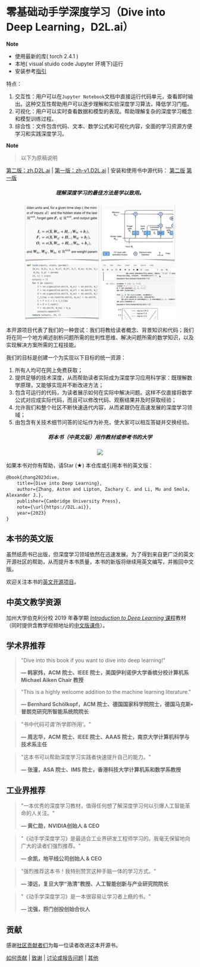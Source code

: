 # 零基础动手学深度学习（Dive into Deep Learning，D2L.ai）
**Note**

- 使用最新的库( torch 2.4.1 ) 
- 本地( visual stuido code Jupyter 环境下)运行
- 安装参考[指引](SETUP.md)

特点：
1. 交互性：用户可以在`Jupyter Notebook`文档中直接运行代码单元，查看即时输出。这种交互性帮助用户可以逐步理解和实验深度学习算法，降低学习门槛。
2. 可视化：用户可以实时查看数据和模型的表现。帮助理解复杂的深度学习概念和模型训练过程。
3. 综合性：文件包含代码、文本、数学公式和可视化内容，全面的学习资源方便学习和实践深度学习。

**Note**
> 以下为原稿说明

[第二版：zh.D2L.ai](https://zh.d2l.ai)  | [第一版：zh-v1.D2L.ai](https://zh-v1.d2l.ai/) |  安装和使用书中源代码： [第二版](https://zh.d2l.ai/chapter_installation/index.html) [第一版](https://zh-v1.d2l.ai/chapter_prerequisite/install.html)

<h5 align="center"><i>理解深度学习的最佳方法是学以致用。</i></h5>

<p align="center">
  <img width="200"  src="static/frontpage/_images/eq.jpg">
  <img width="200"  src="static/frontpage/_images/figure.jpg">
  <img width="200"  src="static/frontpage/_images/code.jpg">
  <img width="200"  src="static/frontpage/_images/notebook.gif">
</p>

本开源项目代表了我们的一种尝试：我们将教给读者概念、背景知识和代码；我们将在同一个地方阐述剖析问题所需的批判性思维、解决问题所需的数学知识，以及实现解决方案所需的工程技能。

我们的目标是创建一个为实现以下目标的统一资源：
1. 所有人均可在网上免费获取；
1. 提供足够的技术深度，从而帮助读者实际成为深度学习应用科学家：既理解数学原理，又能够实现并不断改进方法；
1. 包含可运行的代码，为读者展示如何在实际中解决问题。这样不仅直接将数学公式对应成实际代码，而且可以修改代码、观察结果并及时获取经验；
1. 允许我们和整个社区不断快速迭代内容，从而紧跟仍在高速发展的深度学习领域；
1. 由包含有关技术细节问答的论坛作为补充，使大家可以相互答疑并交换经验。

<h5 align="center">将本书（中英文版）用作教材或参考书的大学</h5>
<p align="center">
  <img width="400"  src="https://d2l.ai/_images/map.png">
</p>

如果本书对你有帮助，请Star (★) 本仓库或引用本书的英文版：

```
@book{zhang2023dive,
    title={Dive into Deep Learning},
    author={Zhang, Aston and Lipton, Zachary C. and Li, Mu and Smola, Alexander J.},
    publisher={Cambridge University Press},
    note={\url{https://D2L.ai}},
    year={2023}
}
```

## 本书的英文版

虽然纸质书已出版，但深度学习领域依然在迅速发展。为了得到来自更广泛的英文开源社区的帮助，从而提升本书质量，本书的新版将继续用英文编写，并搬回中文版。

欢迎关注本书的[英文开源项目](https://github.com/d2l-ai/d2l-en)。

## 中英文教学资源

加州大学伯克利分校 2019 年春学期 [*Introduction to Deep Learning* 课程](http://courses.d2l.ai/berkeley-stat-157/index.html)教材（同时提供含教学视频地址的[中文版课件](https://github.com/d2l-ai/berkeley-stat-157/tree/master/slides-zh)）。

## 学术界推荐

> <p>"Dive into this book if you want to dive into deep learning!"</p>
> <b>&mdash; 韩家炜，ACM 院士、IEEE 院士，美国伊利诺伊大学香槟分校计算机系 Michael Aiken Chair 教授</b>

> <p>"This is a highly welcome addition to the machine learning literature."</p>
> <b>&mdash; Bernhard Schölkopf，ACM 院士、德国国家科学院院士，德国马克斯•普朗克研究所智能系统院院长</b>

> <p>"书中代码可谓‘所学即所用’。"</p>
> <b>&mdash; 周志华，ACM 院士、IEEE 院士、AAAS 院士，南京大学计算机科学与技术系主任</b>

> <p>"这本书可以帮助深度学习实践者快速提升自己的能力。"</p>
> <b>&mdash; 张潼，ASA 院士、IMS 院士，香港科技大学计算机系和数学系教授</b>

## 工业界推荐

> <p>"一本优秀的深度学习教材，值得任何想了解深度学习何以引爆人工智能革命的人关注。"</p>
> <b>&mdash; 黄仁勋，NVIDIA创始人 & CEO</b>

> <p>"《动手学深度学习》是最适合工业界研发工程师学习的。我毫无保留地向广大的读者们强烈推荐。"</p>
> <b>&mdash; 余凯，地平线公司创始人 & CEO</b>

> <p>"强烈推荐这本书！我特别赞赏这种手脑一体的学习方式。"</p>
> <b>&mdash; 漆远，复旦大学“浩清”教授、人工智能创新与产业研究院院长</b>

> <p>"《动手学深度学习》是一本很容易让学习者上瘾的书。"</p>
> <b>&mdash; 沈强，将门创投创始合伙人</b>

## 贡献

感谢[社区贡献者们](https://github.com/d2l-ai/d2l-zh/graphs/contributors)为每一位读者改进这本开源书。

[如何贡献](https://zh.d2l.ai/chapter_appendix-tools-for-deep-learning/contributing.html) | [致谢](https://zh.d2l.ai/chapter_preface/index.html) | [讨论或报告问题](https://discuss.d2l.ai/c/chinese-version/16) | [其他](INFO.md)
